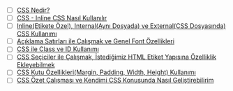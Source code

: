 - [ ] [CSS Nedir?](css-nedir/)
- [ ] [CSS - Inline CSS Nasıl Kullanılır](css-inline-css-nasil-kullanilir/)
- [ ] [Inline(Etikete Özel), Internal(Aynı Dosyada) ve External(CSS Dosyasında) CSS Kullanımı](inlineetikete-ozel,-internalayni-dosyada-ve-externalcss-dosyasinda-css-kullanimi/)
- [ ] [Açıklama Satırları ile Çalışmak ve Genel Font Özellikleri](aciklama-satirlari-ile-calismak-ve-genel-font-ozellikleri/)
- [ ] [CSS ile Class ve ID Kullanımı](css-ile-class-ve-id-kullanimi/)
- [ ] [CSS Seçiciler ile Çalışmak, İstediğimiz HTML Etiket Yapısına Özelliklik Ekleyebilmek](css-seciciler-ile-calismak,-i̇stedigimiz-html-etiket-yapisina-ozelliklik-ekleyebilmek/)
- [ ] [CSS Kutu Özellikleri(Margin, Padding, Width, Height) Kullanımı](css-kutu-ozelliklerimargin,-padding,-width,-height-kullanimi/)
- [ ] [CSS Özet Çalışması ve Kendimi CSS Konusunda Nasıl Geliştirebilirim](css-ozet-calismasi-ve-kendimi-css-konusunda-nasil-gelistirebilirim/)
